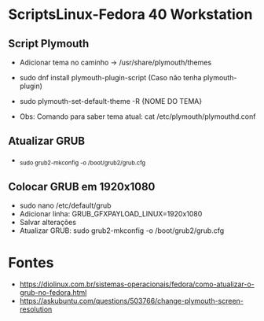 # ScriptsLinux-Fedora 40 Workstation

## Script Plymouth

- Adicionar tema no caminho -> /usr/share/plymouth/themes
- sudo dnf install plymouth-plugin-script (Caso não tenha plymouth-plugin)
- sudo plymouth-set-default-theme -R {NOME DO TEMA}

- Obs: Comando para saber tema atual: cat /etc/plymouth/plymouthd.conf

## Atualizar GRUB 

- <sub>sudo grub2-mkconfig -o /boot/grub2/grub.cfg</sub>

## Colocar GRUB em 1920x1080

- sudo nano /etc/default/grub
- Adicionar linha: GRUB_GFXPAYLOAD_LINUX=1920x1080
- Salvar alterações
- Atualizar GRUB: sudo grub2-mkconfig -o /boot/grub2/grub.cfg


# Fontes

- https://diolinux.com.br/sistemas-operacionais/fedora/como-atualizar-o-grub-no-fedora.html
- https://askubuntu.com/questions/503766/change-plymouth-screen-resolution
